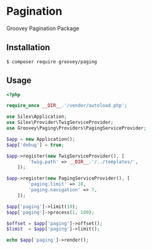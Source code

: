 # Pagination

Groovey Pagination Package

## Installation

    $ composer require groovey/paging

## Usage

```php
<?php

require_once __DIR__.'/vendor/autoload.php';

use Silex\Application;
use Silex\Provider\TwigServiceProvider;
use Groovey\Paging\Providers\PagingServiceProvider;

$app = new Application();
$app['debug'] = true;

$app->register(new TwigServiceProvider(), [
        'twig.path' => __DIR__.'/../templates/',
    ]);

$app->register(new PagingServiceProvider(), [
        'paging.limit' => 10,
        'paging.navigation' => 7,
    ]);

$app['paging']->limit(10);
$app['paging']->process(1, 100);

$offset = $app['paging']->offset();
$limit  = $app['paging']->limit();

echo $app['paging']->render();
```